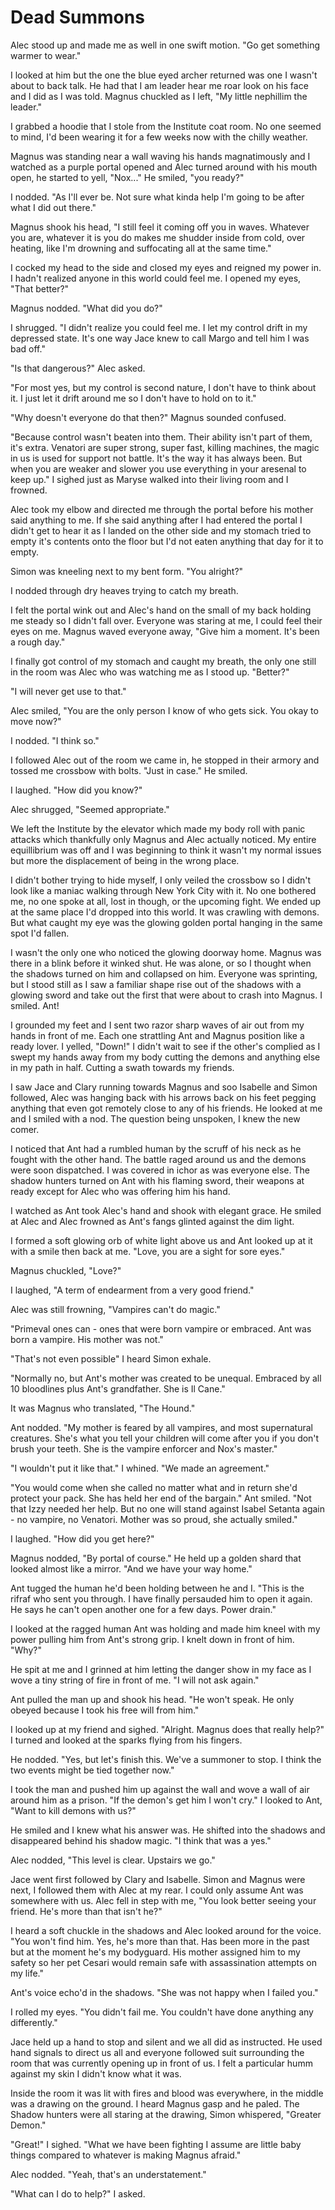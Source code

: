 # Dead Summons

Alec stood up and made me as well in one swift motion.  "Go get something warmer to wear."

I looked at him but the one the blue eyed archer returned was one I wasn't about to back talk.  He had that I am leader hear me roar look on his face and I did as I was told.  Magnus chuckled as I left, "My little nephillim the leader."

I grabbed a hoodie that I stole from the Institute coat room.  No one seemed to mind, I'd been wearing it for a few weeks now with the chilly weather.

Magnus was standing near a wall waving his hands magnatimously and I watched as a purple portal opened and Alec turned around with his mouth open, he started to yell, "Nox..."  He smiled, "you ready?"

I nodded.  "As I'll ever be. Not sure what kinda help I'm going to be after what I did out there."

Magnus shook his head, "I still feel it coming off you in waves.  Whatever you are, whatever it is you do makes me shudder inside from cold, over heating, like I'm drowning and suffocating all at the same time."

I cocked my head to the side and closed my eyes and reigned my power in.  I hadn't realized anyone in this world could feel me.  I opened my eyes, "That better?"

Magnus nodded. "What did you do?"

I shrugged.  "I didn't realize you could feel me.  I let my control drift in my depressed state.  It's one way Jace knew to call Margo and tell him I was bad off."

"Is that dangerous?"  Alec asked.

"For most yes, but my control is second nature, I don't have to think about it.  I just let it drift around me so I don't have to hold on to it."

"Why doesn't everyone do that then?"  Magnus sounded confused.

"Because control wasn't beaten into them.  Their ability isn't part of them, it's extra.  Venatori are super strong, super fast, killing machines, the magic in us is used for support not battle.  It's the way it has always been.  But when you are weaker and slower you use everything in  your aresenal to keep up."  I sighed just as Maryse walked into their living room and I frowned.

Alec took my elbow and directed me through the portal before his mother said anything to me.  If she said anything after I had entered the portal I didn't get to hear it as I landed on the other side and my stomach tried to empty it's contents onto the floor but I'd not eaten anything that day for it to empty.

Simon was kneeling next to my bent form.  "You alright?"

I nodded through dry heaves trying to catch my breath.

I felt the portal wink out and Alec's hand on the small of my back holding me steady so I didn't fall over.  Everyone was staring at me, I could feel their eyes on me.  Magnus waved everyone away, "Give him a moment.  It's been a rough day."

I finally got control of my stomach and caught my breath, the only one still in the room was Alec who was watching me as I stood up.  "Better?"

"I will never get use to that."

Alec smiled, "You are the only person I know of who gets sick.  You okay to move now?"

I nodded.  "I think so."  

I followed Alec out of the room we came in, he stopped in their armory and tossed me crossbow with bolts.  "Just in case."  He smiled.

I laughed.  "How did you know?"

Alec shrugged, "Seemed appropriate."

We left the Institute by the elevator which made my body roll with panic attacks which thankfully only Magnus and Alec actually noticed.  My entire equillibrium was off and I was beginning to think it wasn't my normal issues but more the displacement of being in the wrong place.

I didn't bother trying to hide myself, I only veiled the crossbow so I didn't look like a maniac walking through New York City with it.  No one bothered me, no one spoke at all, lost in though, or the upcoming fight.  We ended up at the same place I'd dropped into this world.  It was crawling with demons.  But what caught my eye was the glowing golden portal hanging in the same spot I'd fallen.  

I wasn't the only one who noticed the glowing doorway home.  Magnus was there in a blink before it winked shut.  He was alone, or so I thought when the shadows turned on him and collapsed on him.  Everyone was sprinting, but I stood still as I saw a familiar shape rise out of the shadows with a glowing sword and take out the first that were about to crash into Magnus.  I smiled.  Ant!

I grounded my feet and I sent two razor sharp waves of air out from my hands in front of me.  Each one strattling Ant and Magnus position like a ready lover.  I yelled, "Down!"  I didn't wait to see if the other's complied as I swept my hands away from my body cutting the demons and anything else in my path in half.  Cutting a swath towards my friends.  

I saw Jace and Clary running towards Magnus and soo Isabelle and Simon followed, Alec was hanging back with his arrows back on his feet pegging anything that even got remotely close to any of his friends.  He looked at me and I smiled with a nod.  The question being unspoken, I knew the new comer.  

I noticed that Ant had a rumbled human by the scruff of his neck as he fought with the other hand.  The battle raged around us and the demons were soon dispatched.  I was covered in ichor as was everyone else.  The shadow hunters turned on Ant with his flaming sword, their weapons at ready except for Alec who was offering him his hand.  

I watched as Ant took Alec's hand and shook with elegant grace.  He smiled at Alec and Alec frowned as Ant's fangs glinted against the dim light. 

I formed a soft glowing orb of white light above us and Ant looked up at it with a smile then back at me.  "Love, you are a sight for sore eyes."

Magnus chuckled, "Love?"

I laughed, "A term of endearment from a very good friend."

Alec was still frowning, "Vampires can't do magic."

"Primeval ones can - ones that were born vampire or embraced.  Ant was born a vampire.  His mother was not."

"That's not even possible"  I heard Simon exhale.

"Normally no, but Ant's mother was created to be unequal.  Embraced by all 10 bloodlines plus Ant's grandfather.  She is Il Cane."

It was Magnus who translated, "The Hound."

Ant nodded.  "My mother is feared by all vampires, and most supernatural creatures.  She's what you tell your children will come after you if you don't brush your teeth.  She is the vampire enforcer and Nox's master."

"I wouldn't put it like that."  I whined.  "We made an agreement."

"You would come when she called no matter what and in return she'd protect your pack.  She has held her end of the bargain."  Ant smiled.  "Not that Izzy needed her help.  But no one will stand against Isabel Setanta again - no vampire, no Venatori.  Mother was so proud, she actually smiled."

I laughed.  "How did you get here?"

Magnus nodded, "By portal of course."  He held up a golden shard that looked almost like a mirror.  "And we have your way home."

Ant tugged the human he'd been holding between he and I.  "This is the rifraf who sent you through.  I have finally persauded him to open it again.  He says he can't open another one for a few days.  Power drain."

I looked at the ragged human Ant was holding and made him kneel with my power pulling him from Ant's strong grip.  I knelt down in front of him.  "Why?"

He spit at me and I grinned at him letting the danger show in my face as I wove a tiny string of fire in front of me.  "I will not ask again."

Ant pulled the man up and shook his head.  "He won't speak.  He only obeyed because I took his free will from him."

I looked up at my friend and sighed.  "Alright.  Magnus does that really help?"  I turned and looked at the sparks flying from his fingers.

He nodded.  "Yes, but let's finish this.  We've a summoner to stop.  I think the two events might be tied together now."

I took the man and pushed him up against the wall and wove a wall of air around him as a prison.  "If the demon's get him I won't cry."  I looked to Ant, "Want to kill demons with us?"

He smiled and I knew what his answer was.  He shifted into the shadows and disappeared behind his shadow magic.  "I think that was a yes."

Alec nodded, "This level is clear.  Upstairs we go."

Jace went first followed by Clary and Isabelle.  Simon and Magnus were next, I followed them with Alec at my rear.  I could only assume Ant was somewhere with us.  Alec fell in step with me, "You look better seeing your friend.  He's more than that isn't he?"

I heard a soft chuckle in the shadows and Alec looked around for the voice.  "You won't find him.  Yes, he's more than that.  Has been more in the past but at the moment he's my bodyguard.  His mother assigned him to my safety so her pet Cesari would remain safe with assassination attempts on my life."

Ant's voice echo'd in the shadows.  "She was not happy when I failed you."

I rolled my eyes.  "You didn't fail me.  You couldn't have done anything any differently."

Jace held up a hand to stop and silent and we all did as instructed.  He used hand signals to direct us all and everyone followed suit surrounding the room that was currently opening up in front of us.  I felt a particular humm against my skin I didn't know what it was.  

Inside the room it was lit with fires and blood was everywhere, in the middle was a drawing on the ground.  I heard Magnus gasp and he paled.  The Shadow hunters were all staring at the drawing, Simon whispered, "Greater Demon."

"Great!"  I sighed.  "What we have been fighting I assume are little baby things compared to whatever is making Magnus afraid."

Alec nodded.  "Yeah, that's an understatement."

"What can I do to help?"  I asked.



